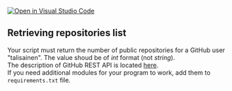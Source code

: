 [![Open in Visual Studio Code](https://classroom.github.com/assets/open-in-vscode-c66648af7eb3fe8bc4f294546bfd86ef473780cde1dea487d3c4ff354943c9ae.svg)](https://classroom.github.com/online_ide?assignment_repo_id=7975734&assignment_repo_type=AssignmentRepo)
## Retrieving repositories list

Your script must return the number of public repositories for a GitHub user "talisainen". The value shoud be of *int* format (not *string*).  
The description of GitHub REST API is located [here](https://docs.github.com/en/rest/repos).  
If you need additional modules for your program to work, add them to ```requirements.txt``` file.
